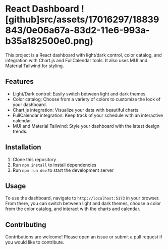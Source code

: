 # React Dashboard  ![github]src/assets/17016297/18839843/0e06a67a-83d2-11e6-993a-b35a182500e0.png)
This project is a React dashboard with light/dark control, color catalog, and integration with Chart.js and FullCalendar tools. It also uses MUI and Material Tailwind for styling.

## Features

- Light/Dark control: Easily switch between light and dark themes.
- Color catalog: Choose from a variety of colors to customize the look of your dashboard.
- Chart.js integration: Visualize your data with beautiful charts.
- FullCalendar integration: Keep track of your schedule with an interactive calendar.
- MUI and Material Tailwind: Style your dashboard with the latest design trends.

## Installation

1. Clone this repository
2. Run `npm install` to install dependencies
3. Run `npm run dev` to start the development server

## Usage

To use the dashboard, navigate to `http://localhost:5173` in your browser. From there, you can switch between light and dark themes, choose a color from the color catalog, and interact with the charts and calendar.

## Contributing

Contributions are welcome! Please open an issue or submit a pull request if you would like to contribute.

